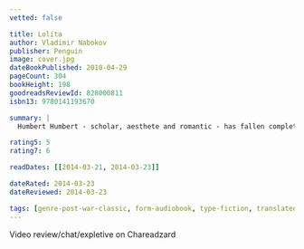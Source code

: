 ```yaml
---
vetted: false

title: Lolita
author: Vladimir Nabokov
publisher: Penguin
image: cover.jpg
dateBookPublished: 2010-04-29
pageCount: 304
bookHeight: 198
goodreadsReviewId: 828000811
isbn13: 9780141193670

summary: |
  Humbert Humbert - scholar, aesthete and romantic - has fallen completely and utterly in love with Lolita Haze, his landlady's gum-snapping, silky skinned twelve-year-old daughter. Reluctantly agreeing to marry Mrs Haze just to be close to Lolita, Humbert suffers greatly in the pursuit of romance; but when Lo herself starts looking for attention elsewhere, he will carry her off on a desperate cross-country misadventure, all in the name of Love. Hilarious, flamboyant, heart-breaking and full of ingenious word play, Lolita is an immaculate, unforgettable masterpiece of obsession, delusion and lust.

rating5: 5
rating7: 6

readDates: [[2014-03-21, 2014-03-23]]

dateRated: 2014-03-23
dateReviewed: 2014-03-23

tags: [genre-post-war-classic, form-audiobook, type-fiction, translated]
---
```


Video review/chat/expletive on Chareadzard
